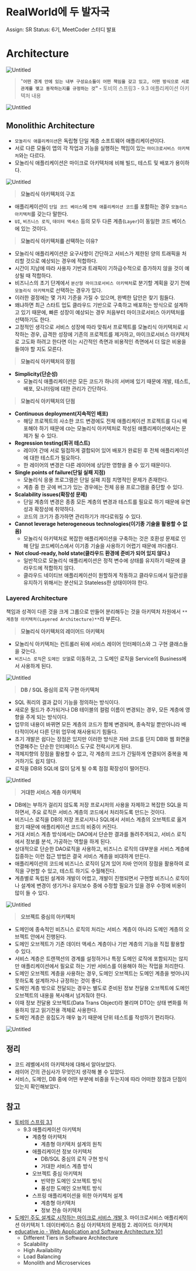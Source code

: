 # RealWorld에 두 발자국

Assign: SR Status: 6기, MeetCoder 스터디 발표

# Architecture

![Untitled](images/_3_1.png)

> "**`어떤 경계 안에 있는 내부 구성요소들이 어떤 책임을 갖고 있고, 어떤 방식으로 서로 관계를 맺고 동작하는지를 규정하는 것`" -** 토비의 스프링3 - 9.3 애플리케이션 아키텍처 내용

![Untitled](images/_3_2.png)

## Monolithic Architecture

- `모놀리식 애플리케이션`은 독립형 단일 계층 소프트웨어 애플리케이션이다.
- 서로 다른 모듈이 앱의 각 작업과 기능을 실행하는 책임이 있는 `마이크로서비스 아키텍처`와는 다르다.
- 모놀리식 애플리케이션은 마이크로 아키텍처에 비해 빌드, 테스트 및 배포가 용이하다.

![Untitled](images/_3_3.png)

> **모놀리식 아키텍처의 구조**

- 애플리케이션이 `단일 코드 베이스`에 `전체 애플리케이션 코드`를 포함하는 경우 `모놀리스 아키텍처`를 갖는다 말한다.
- `UI`, `비즈니스 로직`, `데이터 액세스` 등의 모두 다른 계층(`Layer`)이 동일한 코드 베이스에 있는 것이다.

> **모놀리식 아키텍처를 선택하는 이유?**

- 모놀리식 애플리케이션은 요구사항이 간단하고 서비스가 제한된 양의 트래픽을 처리할 것으로 예상되는 경우에 적합하다.
- 시간이 지남에 따라 사용자 기반과 트래픽이 기하급수적으로 증가하지 않을 것이 예상될 때 적합하다.
- 비즈니스의 초기 단계에서 `분산형 마이크로서비스 아키텍처`로 분기할 계획을 갖기 전에 `모놀리식 아키텍처`로 선택하는 경우가 있다.
- 이러한 결정에는 몇 가지 기준을 가질 수 있으며, 완벽한 답안은 찾기 힘들다.
- 왜냐하면 최근 스타트 업도 클라우드 기반으로 구축하고 배포하는 방식으로 설계하고 있기 때문에, 빠른 성장이 예상되는 경우 처음부터 마이크로서비스 아키텍처를 선택하기도 한다.
- 고정적인 생각으로 서비스 성장에 따라 맞춰서 프로젝트를 모놀리식 아키텍처로 시작하는 경우, 급격한 성장에 기존의 프로젝트를 제거하고, 마이크로서비스 아키텍처로 고도화 하려고 한다면 이는 시간적인 측면과 비용적인
  측면에서 더 많은 비용을 들여야 할 지도 모른다.

> **모놀리식 아키텍처의 장점**

- **Simplicity(단순성)**
    - 모놀리식 애플리케이션은 모든 코드가 하나의 서버에 있기 때문에 개발, 테스트, 배포, 모니터링에 대한 관리가 간단하다.

> **모놀리식 아키텍처의 단점**

- **Continuous deployment(지속적인 배포)**
    - 해당 프로젝트의 사소한 코드 변경에도 전체 애플리케이션 프로젝트를 다시 배포해야 하기 때문에 `CD`는 모놀리식 아키텍처로 작성된 애플리케이션에서는 문제가 될 수 있다.
- **Regression testing(회귀 테스트)**
    - 레이어 간에 서로 밀접하게 결합되어 있어 배포가 완료된 후 전체 애플리케이션에 대한 테스트가 필요하다.
    - 한 레이어의 변경은 다른 레이어에 상당한 영향을 줄 수 있기 때문이다.
- **Single points of failure(단일 실패 지점)**
    - 모놀리식 응용 프로그램은 단일 실패 지점 치명적인 문제가 존재한다.
    - 계층 중 한 곳에 버그가 있는 경우에는 전체 응용 프로그램을 중단할 수 있다.
- **Scalability issues(확장성 문제)**
    - 단일 계층의 변경은 종종 모든 계층의 변경과 테스트를 필요로 하기 때문에 유연성과 확장성에 취약하다.
    - 코드의 크기가 증가하면 관리하기가 까다로워질 수 있다.
- **Cannot leverage heterogeneous technologies(이기종 기술을 활용할 수 없음)**
    - 모놀리식 아키텍처로 복잡한 애플리케이션을 구축하는 것은 호환성 문제로 인해 단일 코드베이스에서 이기종 기술을 사용하기 어렵기 때문에 까다롭다.
- **Not cloud-ready, hold state(클라우드 환경에 준비가 되어 있지 않다.)**
    - 일반적으로 모놀리식 애플리케이션은 정적 변수에 상태를 유지하기 때문에 클라우드에 적합하지 않다.
    - 클라우드 네이티브 애플리케이션이 원할하게 작동하고 클라우드에서 일관성을 유지하기 위해서는 분산되고 Stateless한 상태이어야 한다.

### Layered Architecture

책임과 성격이 다른 것을 크게 그룹으로 만들어 분리해두는 것을 아키텍처 차원에서 `**계층형 아키텍처(Layered Architecture)**`라 부른다.

> **모놀리식 아키텍처의 레이어드 아키텍처**

- 모놀리식 아키텍처는 컨트롤러 뒤에 서비스 레이어 인터페이스와 그 구현 클래스들을 갖는다.
- `비즈니스 로직`은 `도메인 모델`로 이동하고, 그 도메인 로직을 Service의 Business에서 사용하게 된다.

![Untitled](images/_3_4.png)

> **DB / SQL 중심의 로직 구현 아키텍처**

- SQL 쿼리의 결과 값이 기능을 정의하는 방식이다.
- 새로운 필드가 추가되거나 DB 테이블의 컬럼 이름이 변경되는 경우, 모든 계층에 영향을 주게 되는 방식이다.
- 업무의 내용이 바뀌면 모든 계층의 코드가 함께 변경되며, 종속적일 뿐만아니라 배타적이어서 다른 단위 업무에 재사용되기 힘들다.
- 초기 개발은 쉽다는 장점은 있지만 이러한 방식은 자바 코드를 단지 DB와 웹 화면을 연결해주는 단순한 인터페이스 도구로 전락시키게 된다.
- 객체지향의 장점을 활용할 수 없고, 각 계층의 코드가 긴밀하게 연결되어 중복을 제거하기도 쉽지 않다.
- 로직을 DB와 SQL에 많이 담게 될 수록 점점 확장성이 떨어진다.

![Untitled](images/_3_5.png)

> **거대한 서비스 계층 아키텍처**

- DB에는 부하가 걸리지 않도록 저장 프로시저의 사용을 자제하고 복잡한 SQL을 피하면서, 주요 로직은 서비스 계층의 코드에서 처리하도록 만드는 것이다.
- 비즈니스 로직을 DB의 저장 프로시저나 SQL에서 서비스 계층의 오브젝트로 옮겨왔기 때문에 애플리케이션 코드의 비중이 커진다.
- 거대 서비스 계층 방식에서는 DAO에서 단순한 결과를 돌려주게되고, 서비스 로직에서 정보를 분석, 가공하는 역할을 하게 된다.
- 상대적으로 단순한 DAO로직을 사용하고, 비즈니스 로직의 대부분을 서비스 계층에 집중하는 이런 접근 방법은 결국 서비스 계층을 비대하게 만든다.
- 애플리케이션의 코드에 비즈니스 로직이 담겨 있어 자바 언어의 장점을 활용하여 로직을 구현할 수 있고, 테스트 하기도 수월해진다.
- 계층별로 독립된 설계와 개발이 어렵고, 개발이 진행되면서 구현할 비즈니스 로직이나 설계에 변경이 생기거나 유지보수 중에 수정할 필요가 있을 경우 수정에 비용이 많이 들 수 있다.

![Untitled](images/_3_6.png)

> **오브젝트 중심의 아키텍처**

- 도메인에 종속적인 비즈니스 로직의 처리는 서비스 계층이 아니라 도메인 계층의 오브젝트 안에서 진행된다.
- 도메인 오브젝트가 기존 데이터 액세스 계층이나 기반 계층의 기능을 직접 활용할 수 있다.
- 서비스 계층은 트랜잭션의 경계를 설정하거나 특정 도메인 로직에 포함되지는 않지만 애플리케이션에서 필요로 하는 기반 서비스를 이용해야 하는 작업을 처리한다.
- 도메인 오브젝트 계층을 사용하는 경우, 도메인 오브젝트는 도메인 계층을 벗어나지 못하도록 설계하거나 규정하는 것이 좋다.
- 도메인 계층 밖으로 전달되는 경우는 별도로 준비된 정보 전달용 오브젝트에 도메인 오브젝트의 내용을 복사해서 넘겨줘야 한다.
- 이때 정보 전달용 오브젝트(Data Trans Object)라 불리며 DTO는 상태 변화를 허용하지 않고 읽기전용 객체로 사용한다.
- 도메인 계층은 응집도가 매우 높기 때문에 단위 테스트를 작성하기 편리하다.

![Untitled](images/_3_7.png)

## 정리

- 코드 레벨에서의 아키텍처에 대해서 알아보았다.
- 레이어 간의 관심사가 무엇인지 생각해 볼 수 있었다.
- 서비스, 도메인, DB 중에 어떤 부분에 비중을 두는지에 따라 어떠한 장점과 단점이 있는지 확인해보았다.

## 참고

- [토비의 스프링 3.1](http://www.yes24.com/Product/Goods/7516911)
    - 9.3 애플리케이션 아키텍처
        - 계층형 아키텍처
            - 계층형 아키텍처 설계의 원칙
        - 애플리케이션 정보 아키텍처
            - DB/SQL 중심의 로직 구현 방식
            - 거대한 서비스 계층 방식
        - 오브젝트 중심 아키텍처
            - 빈약한 도메인 오브젝트 방식
            - 풍성한 도메인 오브젝트 방식
        - 스프링 애플리케이션을 위한 아키텍처 설계
            - 계층형 아키텍처
            - 정보 전송 아키텍처
- [도메인 주도 설계로 시작하는 마이크로 서비스 개발 ](http://www.yes24.com/Product/Goods/98880996)
    3. 마이크로서비스 애플리케이션 아키텍처
        1. 데이터베이스 중심 아키텍처의 문제점
        2. 레이어드 아키텍처
- [educative.io - Web Application and Software Architecture 101](https://www.educative.io/courses/web-application-software-architecture-101)
    - Different Tiers in Software Architecture
    - Scalability
    - High Availability
    - Load Balancing
    - Monolith and Microservices